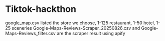 # Tiktok-hackthon
google_map.csv listed the store we choose, 1-125 restaurant, 1-50 hotel, 1-25 sceneries
Google-Maps-Reviews-Scraper_20250826.csv and Google-Maps-Reviews_filter.csv are the scraper result using apify
